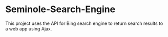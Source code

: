 # Seminole-Search-Engine

This project uses the API for Bing search engine to return search results to a web app using Ajax.
